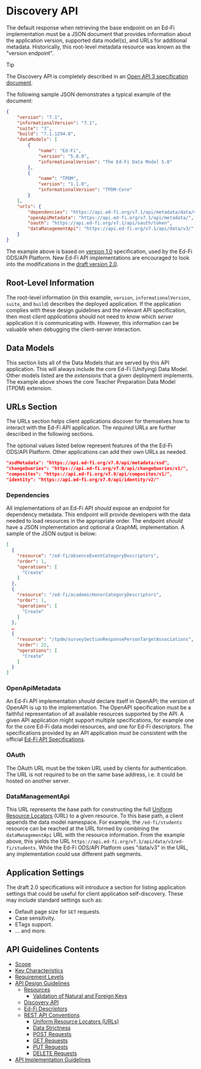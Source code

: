 # Discovery API

The default response when retrieving the base endpoint on an Ed-Fi
implementation must be a JSON document that provides information about the
application version, supported data model(s), and URLs for additional metadata.
Historically, this root-level metadata resource was known as the "version
endpoint".

> [!TIP]
> The Discovery API is completely described in an
> [Open API 3 specification document](../../../api-specifications/discovery-api/).

The following sample JSON demonstrates a typical example of the document:

```json
{
    "version": "7.1",
    "informationalVersion": "7.1",
    "suite": "3",
    "build": "7.1.1294.0",
    "dataModels": [
        {
            "name": "Ed-Fi",
            "version": "5.0.0",
            "informationalVersion": "The Ed-Fi Data Model 5.0"
        },
        {
            "name": "TPDM",
            "version": "1.1.0",
            "informationalVersion": "TPDM-Core"
        }
    ],
    "urls": {
        "dependencies": "https://api.ed-fi.org/v7.1/api/metadata/data/v3/dependencies",
        "openApiMetadata": "https://api.ed-fi.org/v7.1/api/metadata/",
        "oauth": "https://api.ed-fi.org/v7.1/api/oauth/token",
        "dataManagementApi": "https://api.ed-fi.org/v7.1/api/data/v3/"
    }
}
```

The example above is based on [version
1.0](../../../api-specifications/discovery/1.0/) specification, used by the
Ed-Fi ODS/API Platform. New Ed-Fi API implementations are encouraged to look
into the modifications in the [draft version
2.0](../../../api-specifications/discovery/2.0-draft/).

## Root-Level Information

The root-level information (in this example, `version`, `informationalVersion`,
`suite`, and `build`) describes the deployed application. If the application
complies with these design guidelines and the relevant API specification, then
most _client applications_ should not need to know which _server_ application it
is communicating with. However, this information can be valuable when debugging
the client-server interaction.

## Data Models

This section lists all of the Data Models that are served by this API
application. This will always include the core Ed-Fi (Unifying) Data Model.
Other models listed are the _extensions_ that a given deployment implements. The
example above shows the core Teacher Preparation Data Model (TPDM) extension.

## URLs Section

The URLs section helps client applications discover for themselves how to
interact with the Ed-Fi API application. The _required_ URLs are further
described in the following sections.

The optional values listed below represent features of the the Ed-Fi ODS/API
Platform. Other applications can add their own URLs as needed.

```json
"xsdMetadata": "https://api.ed-fi.org/v7.0/api/metadata/xsd",
"changeQueries": "https://api.ed-fi.org/v7.0/api/changeQueries/v1/",
"composites": "https://api.ed-fi.org/v7.0/api/composites/v1/",
"identity": "https://api.ed-fi.org/v7.0/api/identity/v2/"
```

### Dependencies

All implementations of an Ed-Fi API _should_ expose an endpoint for dependency
metadata.  This endpoint will provide developers with the data needed to load
resources in the appropriate order. The endpoint _should_ have a JSON
implementation and optional a GraphML implementation.  A sample of the JSON
output is below:

```json
[
  {
    "resource": "/ed-fi/absenceEventCategoryDescriptors",
    "order": 1,
    "operations": [
      "Create"
    ]
  },
  {
    "resource": "/ed-fi/academicHonorCategoryDescriptors",
    "order": 1,
    "operations": [
      "Create"
    ]
  },
  …
  {
    "resource": "/tpdm/surveySectionResponsePersonTargetAssociations",
    "order": 22,
    "operations": [
      "Create"
    ]
  }
]
```

### OpenApiMetadata

An Ed-Fi API implementation _should_ declare itself in OpenAPI; the version of
OpenAPI is up to the implementation. The OpenAPI specification must be a
faithful representation of all available resources supported by the API. A given
API application might support multiple specifications, for example one for the
core Ed-Fi data model resources, and one for Ed-Fi descriptors. The
specifications provided by an API application _must_ be consistent with the
official [Ed-Fi API Specifications](../../../api-specifications/).

### OAuth

The OAuth URL must be the token URL used by clients for authentication. The URL
is not required to be on the same base address, i.e. it could be hosted on
another server.

### DataManagementApi

This URL represents the base path for constructing the full [Uniform Resource
Locators](./UNIFORM-RESOURCE-LOCATORS.md) (URL) to a given resource. To this
base path, a client appends the data model namespace. For example, the
`/ed-fi/students` resource can be reached at the URL formed by combining the
`dataManagementApi` URL with the resource information. From the example above,
this yields the URL `https://api.ed-fi.org/v7.1/api/data/v3/ed-fi/students`.
While the Ed-Fi ODS/API Platform uses "data/v3" in the URL, any implementation
could use different path segments.

## Application Settings

The draft 2.0 specifications will introduce a section for listing application
settings that could be useful for client application self-discovery. These may
include standard settings such as:

* Default page size for `GET` requests.
* Case sensitivity.
* ETags support.
* ... and more.

## API Guidelines Contents

* [Scope](../SCOPE.md)
* [Key Characteristics](../KEY-CHARACTERISTICS.md)
* [Requirement Levels](../REQUIREMENT-LEVELS.md)
* [API Design Guidelines](../API-DESIGN-GUIDELINES/README.md)
  * [Resources](RESOURCES.md)
    * [Validation of Natural and Foreign Keys](./NATURAL-FOREIGN-KEYS.md)
  * [Discovery API](./DISCOVERY-API.md)
  * [Ed-Fi Descriptors](./ED-FI-DESCRIPTORS.md)
  * [REST API Conventions](./REST-API.md)
    * [Uniform Resource Locators (URLs)](./UNIFORM-RESOURCE-LOCATORS.md)
    * [Data Strictness](./DATA-STRICTNESS.md)
    * [POST Requests](./POST-REQUESTS.md)
    * [GET Requests](./GET-REQUESTS.md)
    * [PUT Requests](./PUT-REQUESTS.md)
    * [DELETE Requests](./DELETE-REQUESTS.md)
* [API Implementation Guidelines](../API-IMPLEMENTATION-GUIDELINES/README.md)
